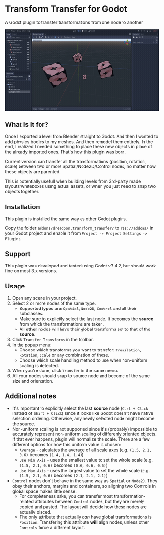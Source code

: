 # Transform Transfer for Godot

A Godot plugin to transfer transformations from one node to another.

![Functionality overview](media/overview.gif)

## What is it for?

Once I exported a level from Blender straight to Godot. And then I wanted to add physics bodies to my meshes. And then remodel them entirely. In the end, I realized I needed something to place these new objects in place of the already imported ones. That's how this plugin was born. 

Current version can transfer all the transformations (position, rotation, scale) between two or more Spatial/Node2D/Control nodes, no matter how these objects are parented.

This is potentially usefull when building levels from 3rd-party made layouts/whiteboxes using actual assets, or when you just need to snap two objects together.

## Installation

This plugin is installed the same way as other Godot plugins.

Copy the folder `addons/dreadpon.transform_transfer/` to `res://addons/` in your Godot project and enable it from `Project -> Project Settings -> Plugins`.

## Support

This plugin was developed and tested using Godot v3.4.2, but should work fine on most 3.x versions.

## Usage

1. Open any scene in your project.
2. Select 2 or more nodes of the same type.
    - Supported types are: `Spatial`, `Node2D`, `Control` and all their subclasses.
    - Make sure to explicitly select the last node. It becomes the **source** from which the transformations are taken.
    - All **other** nodes will have their global transforms set to that of the **source**.
3. Click `Transfer Transforms` in the toolbar.
4. In the popup menu:
    - Choose which transforms you want to transfer: `Translation`, `Rotation`, `Scale` or any combination of these.
    - Choose which scale handling method to use when non-uniform scaling is detected.
5. When you're done, click `Transfer` in the same menu.
6. All your nodes should snap to source node and become of the same size and orientation.

## Additional notes

* It's important to explicitly select the last **source** node (`Ctrl + Click` instead of `Shift + Click`) since it looks like Godot doesn't have native selection ordering. Otherwise, any newly selected node might become the source.
* Non-uniform scaling is not supported since it's (probably) impossible to accurately represent non-uniform scaling of differenly oriented objects. If that ever happens, plugin will normalize the scale. There are a few different options for how this uniform value is chosen:
    - `Average`      - calculates the average of all scale axes       (e.g. `(1.5, 2.1, 0.6)` becomes `(1.4, 1.4, 1.4)`)
    - `Use Min Axis` - uses the smallest value to set the whole scale (e.g. `(1.5, 2.1, 0.6)` becomes `(0.6, 0.6, 0.6)`)
    - `Use Max Axis` - uses the largest value to set the whole scale  (e.g. `(1.5, 2.1, 0.6)` becomes `(2.1, 2.1, 2.1)`)
* `Control` nodes don't behave in the same way as `Spatial` or `Node2D`. They obey their anchors, margins and containers, so aligning two Controls in global space makes little sense.
    - For completeness sake, you can transfer most transformation-related attributes between `Control` nodes, but they are merely copied and pasted. The layout will decide how these nodes are actually placed.
    - The only attribute that actually *can* have global transformations is `Position`. Transfering this attribute **will** align nodes, unless other `Controls` force a different layout.

